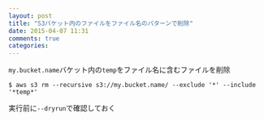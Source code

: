 ```yaml
---
layout: post
title: "S3バケット内のファイルをファイル名のパターンで削除"
date: 2015-04-07 11:31
comments: true
categories: 
---
```

`my.bucket.name`バケット内の`temp`をファイル名に含むファイルを削除
```
$ aws s3 rm --recursive s3://my.bucket.name/ --exclude '*' --include '*temp*'
```
実行前に`--dryrun`で確認しておく
